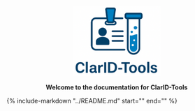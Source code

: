 <p align="center">
  <a href=""><img src="img/clarid-logo.png" width="200" alt="ClarID-Tools"></a>
</p>

<div align="center">
<strong>Welcome to the documentation for ClarID-Tools</strong>
</div>


{% include-markdown "../README.md" start="<!--description-start-->" end="<!--description-end-->" %}
